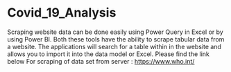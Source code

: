 # Covid_19_Analysis
Scraping website data can be done easily using Power Query in Excel or by using Power BI.
Both these tools have the ability to scrape tabular data from a website. The applications will
search for a table within in the website and allows you to import it into the data model or
Excel. 
Please find the link below For scraping of data set from  server  :  https://www.who.int/
